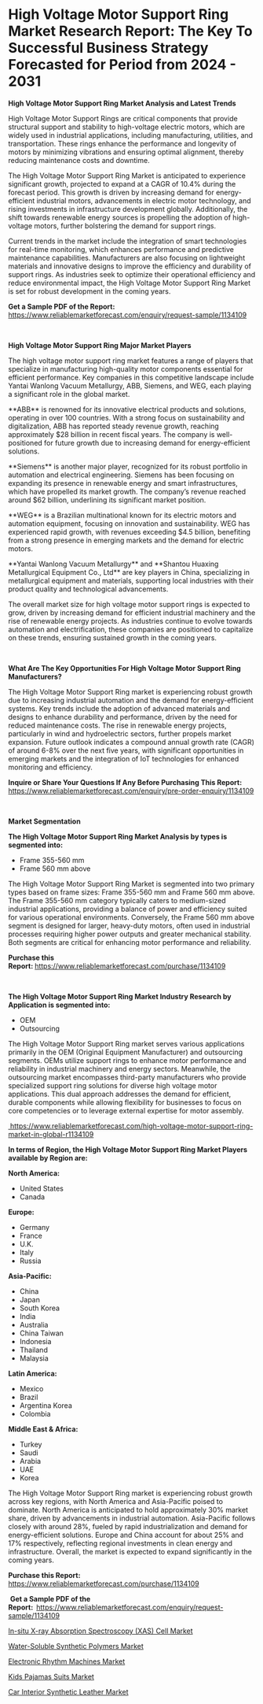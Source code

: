 <p><h1>High Voltage Motor Support Ring Market Research Report: The Key To Successful Business Strategy Forecasted for Period from 2024 - 2031</h1></p><p><strong>High Voltage Motor Support Ring Market Analysis and Latest Trends</strong></p>
<p><p>High Voltage Motor Support Rings are critical components that provide structural support and stability to high-voltage electric motors, which are widely used in industrial applications, including manufacturing, utilities, and transportation. These rings enhance the performance and longevity of motors by minimizing vibrations and ensuring optimal alignment, thereby reducing maintenance costs and downtime.</p><p>The High Voltage Motor Support Ring Market is anticipated to experience significant growth, projected to expand at a CAGR of 10.4% during the forecast period. This growth is driven by increasing demand for energy-efficient industrial motors, advancements in electric motor technology, and rising investments in infrastructure development globally. Additionally, the shift towards renewable energy sources is propelling the adoption of high-voltage motors, further bolstering the demand for support rings.</p><p>Current trends in the market include the integration of smart technologies for real-time monitoring, which enhances performance and predictive maintenance capabilities. Manufacturers are also focusing on lightweight materials and innovative designs to improve the efficiency and durability of support rings. As industries seek to optimize their operational efficiency and reduce environmental impact, the High Voltage Motor Support Ring Market is set for robust development in the coming years.</p></p>
<p><strong>Get a Sample PDF of the Report:&nbsp;</strong> <a href="https://www.reliablemarketforecast.com/enquiry/request-sample/1134109?utm_campaign=1495&utm_medium=2&utm_source=Github&utm_content=ia&utm_term=13102024&utm_id=high-voltage-motor-support-ring">https://www.reliablemarketforecast.com/enquiry/request-sample/1134109</a></p>
<p>&nbsp;</p>
<p><strong>High Voltage Motor Support Ring Major Market Players</strong></p>
<p><p>The high voltage motor support ring market features a range of players that specialize in manufacturing high-quality motor components essential for efficient performance. Key companies in this competitive landscape include Yantai Wanlong Vacuum Metallurgy, ABB, Siemens, and WEG, each playing a significant role in the global market.</p><p>**ABB** is renowned for its innovative electrical products and solutions, operating in over 100 countries. With a strong focus on sustainability and digitalization, ABB has reported steady revenue growth, reaching approximately $28 billion in recent fiscal years. The company is well-positioned for future growth due to increasing demand for energy-efficient solutions.</p><p>**Siemens** is another major player, recognized for its robust portfolio in automation and electrical engineering. Siemens has been focusing on expanding its presence in renewable energy and smart infrastructures, which have propelled its market growth. The company’s revenue reached around $62 billion, underlining its significant market position.</p><p>**WEG** is a Brazilian multinational known for its electric motors and automation equipment, focusing on innovation and sustainability. WEG has experienced rapid growth, with revenues exceeding $4.5 billion, benefiting from a strong presence in emerging markets and the demand for electric motors.</p><p>**Yantai Wanlong Vacuum Metallurgy** and **Shantou Huaxing Metallurgical Equipment Co., Ltd** are key players in China, specializing in metallurgical equipment and materials, supporting local industries with their product quality and technological advancements.</p><p>The overall market size for high voltage motor support rings is expected to grow, driven by increasing demand for efficient industrial machinery and the rise of renewable energy projects. As industries continue to evolve towards automation and electrification, these companies are positioned to capitalize on these trends, ensuring sustained growth in the coming years.</p></p>
<p>&nbsp;</p>
<p><strong>What Are The Key Opportunities For High Voltage Motor Support Ring Manufacturers?</strong></p>
<p><p>The High Voltage Motor Support Ring market is experiencing robust growth due to increasing industrial automation and the demand for energy-efficient systems. Key trends include the adoption of advanced materials and designs to enhance durability and performance, driven by the need for reduced maintenance costs. The rise in renewable energy projects, particularly in wind and hydroelectric sectors, further propels market expansion. Future outlook indicates a compound annual growth rate (CAGR) of around 6-8% over the next five years, with significant opportunities in emerging markets and the integration of IoT technologies for enhanced monitoring and efficiency.</p></p>
<p><strong>Inquire or Share Your Questions If Any Before Purchasing This Report:</strong> <a href="https://www.reliablemarketforecast.com/enquiry/pre-order-enquiry/1134109?utm_campaign=1495&utm_medium=2&utm_source=Github&utm_content=ia&utm_term=13102024&utm_id=high-voltage-motor-support-ring">https://www.reliablemarketforecast.com/enquiry/pre-order-enquiry/1134109</a></p>
<p>&nbsp;</p>
<p><strong>Market Segmentation</strong></p>
<p><strong>The High Voltage Motor Support Ring Market Analysis by types is segmented into:</strong></p>
<p><ul><li>Frame 355-560 mm</li><li>Frame 560 mm above</li></ul></p>
<p><p>The High Voltage Motor Support Ring Market is segmented into two primary types based on frame sizes: Frame 355-560 mm and Frame 560 mm above. The Frame 355-560 mm category typically caters to medium-sized industrial applications, providing a balance of power and efficiency suited for various operational environments. Conversely, the Frame 560 mm above segment is designed for larger, heavy-duty motors, often used in industrial processes requiring higher power outputs and greater mechanical stability. Both segments are critical for enhancing motor performance and reliability.</p></p>
<p><strong>Purchase this Report:&nbsp;</strong><a href="https://www.reliablemarketforecast.com/purchase/1134109?utm_campaign=1495&utm_medium=2&utm_source=Github&utm_content=ia&utm_term=13102024&utm_id=high-voltage-motor-support-ring">https://www.reliablemarketforecast.com/purchase/1134109</a></p>
<p>&nbsp;</p>
<p><strong>The High Voltage Motor Support Ring Market Industry Research by Application is segmented into:</strong></p>
<p><ul><li>OEM</li><li>Outsourcing</li></ul></p>
<p><p>The High Voltage Motor Support Ring market serves various applications primarily in the OEM (Original Equipment Manufacturer) and outsourcing segments. OEMs utilize support rings to enhance motor performance and reliability in industrial machinery and energy sectors. Meanwhile, the outsourcing market encompasses third-party manufacturers who provide specialized support ring solutions for diverse high voltage motor applications. This dual approach addresses the demand for efficient, durable components while allowing flexibility for businesses to focus on core competencies or to leverage external expertise for motor assembly.</p></p>
<p><a href="https://www.reliablemarketforecast.com/high-voltage-motor-support-ring-market-in-global-r1134109?utm_campaign=1495&utm_medium=2&utm_source=Github&utm_content=ia&utm_term=13102024&utm_id=high-voltage-motor-support-ring">&nbsp;https://www.reliablemarketforecast.com/high-voltage-motor-support-ring-market-in-global-r1134109</a></p>
<p><strong>In terms of Region, the High Voltage Motor Support Ring Market Players available by Region are:</strong></p>
<p>
    <p> <strong> North America: </strong>
        <ul>
            <li>United States</li>
            <li>Canada</li>
        </ul>
        </p> 
    <p> <strong> Europe: </strong>
        <ul>
            <li>Germany</li>
            <li>France</li>
            <li>U.K.</li>
            <li>Italy</li>
            <li>Russia</li>
        </ul>
        </p> 
    <p> <strong> Asia-Pacific: </strong>
        <ul>
            <li>China</li>
            <li>Japan</li>
            <li>South Korea</li>
            <li>India</li>
            <li>Australia</li>
            <li>China Taiwan</li>
            <li>Indonesia</li>
            <li>Thailand</li>
            <li>Malaysia</li>
        </ul>
        </p> 
    <p> <strong> Latin America: </strong>
        <ul>
            <li>Mexico</li>
            <li>Brazil</li>
            <li>Argentina Korea</li>
            <li>Colombia</li>
        </ul>
        </p> 
    <p> <strong> Middle East & Africa: </strong>
        <ul>
            <li>Turkey</li>
            <li>Saudi</li>
            <li>Arabia</li>
            <li>UAE</li>
            <li>Korea</li>
        </ul>
    </p>
    </p>
<p><p>The High Voltage Motor Support Ring market is experiencing robust growth across key regions, with North America and Asia-Pacific poised to dominate. North America is anticipated to hold approximately 30% market share, driven by advancements in industrial automation. Asia-Pacific follows closely with around 28%, fueled by rapid industrialization and demand for energy-efficient solutions. Europe and China account for about 25% and 17% respectively, reflecting regional investments in clean energy and infrastructure. Overall, the market is expected to expand significantly in the coming years.</p></p>
<p><strong>Purchase this Report: </strong><a href="https://www.reliablemarketforecast.com/purchase/1134109?utm_campaign=1495&utm_medium=2&utm_source=Github&utm_content=ia&utm_term=13102024&utm_id=high-voltage-motor-support-ring">https://www.reliablemarketforecast.com/purchase/1134109</a></p>
<p>&nbsp;<strong>Get a Sample PDF of the Report:&nbsp;&nbsp;</strong><a href="https://www.reliablemarketforecast.com/enquiry/request-sample/1134109?utm_campaign=1495&utm_medium=2&utm_source=Github&utm_content=ia&utm_term=13102024&utm_id=high-voltage-motor-support-ring">https://www.reliablemarketforecast.com/enquiry/request-sample/1134109</a></p>
<p><strong></strong></p>
<p><p><a href="https://github.com/DixieGrimes/Market-Research-Report-List-1/blob/main/in-situ-x-ray-absorption-spectroscopy-xas-cell-market.md?utm_campaign=1495&utm_medium=2&utm_source=Github&utm_content=ia&utm_term=13102024&utm_id=high-voltage-motor-support-ring">In-situ X-ray Absorption Spectroscopy (XAS) Cell Market</a></p><p><a href="https://www.linkedin.com/pulse/top-trends-transforming-water-soluble-synthetic-polymers-market-ze3qf?utm_campaign=1495&utm_medium=2&utm_source=Github&utm_content=ia&utm_term=13102024&utm_id=high-voltage-motor-support-ring">Water-Soluble Synthetic Polymers Market</a></p><p><a href="https://www.linkedin.com/pulse/global-electronic-rhythm-machines-industry-analysis-urrie?utm_campaign=1495&utm_medium=2&utm_source=Github&utm_content=ia&utm_term=13102024&utm_id=high-voltage-motor-support-ring">Electronic Rhythm Machines Market</a></p><p><a href="https://www.linkedin.com/pulse/kids-pajamas-suits-market-size-type-cottonsilkvelvetothers-7xsge?utm_campaign=1495&utm_medium=2&utm_source=Github&utm_content=ia&utm_term=13102024&utm_id=high-voltage-motor-support-ring">Kids Pajamas Suits Market</a></p><p><a href="https://www.linkedin.com/pulse/car-interior-synthetic-leather-revenue-growth-report-2024--byjjf?utm_campaign=1495&utm_medium=2&utm_source=Github&utm_content=ia&utm_term=13102024&utm_id=high-voltage-motor-support-ring">Car Interior Synthetic Leather Market</a></p></p>